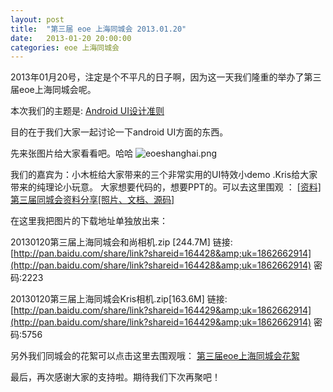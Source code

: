```yaml
---
layout: post
title:  "第三届 eoe 上海同城会 2013.01.20"
date:   2013-01-20 20:00:00
categories: eoe 上海同城会
---
```


2013年01月20号，注定是个不平凡的日子啊，因为这一天我们隆重的举办了第三届eoe上海同城会呢。  

本次我们的主题是: [Android UI设计准则](http://my.eoe.cn/kris/archive/173.html)

目的在于我们大家一起讨论一下android UI方面的东西。

先来张图片给大家看看吧。哈哈
![eoeshanghai.png](http://a1.eoe.cn/www/home/201301/26/a90c/5102adb12ea61.jpg 'eoeshanghai.png')

我们的嘉宾为：小木桩给大家带来的三个非常实用的UI特效小demo .Kris给大家带来的纯理论小玩意。
大家想要代码的，想要PPT的。可以去这里围观 ： [[资料] 第三届同城会资料分享[照片、文档、源码]](http://www.eoeandroid.com/thread-249786-1-1.html)

在这里我把图片的下载地址单独放出来：

20130120第三届上海同城会和尚相机.zip [244.7M]
链接:[http://pan.baidu.com/share/link?shareid=164428&amp;uk=1862662914](http://pan.baidu.com/share/link?shareid=164428&amp;uk=1862662914) 密码:2223

20130120第三届上海同城会Kris相机.zip[163.6M]
链接:[http://pan.baidu.com/share/link?shareid=164429&amp;uk=1862662914](http://pan.baidu.com/share/link?shareid=164429&amp;uk=1862662914) 密码:5756

另外我们同城会的花絮可以点击这里去围观哦： [第三届eoe上海同城会花絮](http://www.eoeandroid.com/thread-250038-1-1.html)

最后，再次感谢大家的支持啦。期待我们下次再聚吧！



